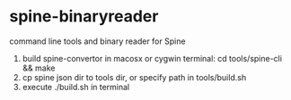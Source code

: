 spine-binaryreader
==================

command line tools and binary reader for Spine

1. build spine-convertor in macosx or cygwin terminal: cd tools/spine-cli && make
2. cp spine json dir to tools dir, or specify path in tools/build.sh
3. execute ./build.sh in terminal
